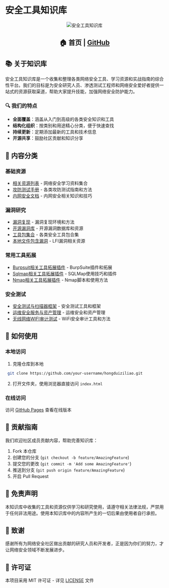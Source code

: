 

# 安全工具知识库

<div align="center">
  
![安全工具知识库](logo.png)

## 🏠 首页 | [GitHub](https://github.com/your-username/hongduiziliao)

</div>

## 📚 关于知识库

安全工具知识库是一个收集和整理各类网络安全工具、学习资源和实战指南的综合性平台。我们的目标是为安全研究人员、渗透测试工程师和网络安全爱好者提供一站式的资源获取渠道，帮助大家提升技能，加强网络安全防护能力。

### 🔍 我们的特点

- **全面覆盖**：涵盖从入门到高级的各类安全知识和工具
- **结构化组织**：按类别和用途精心分类，便于快速查找
- **持续更新**：定期添加最新的工具和技术信息
- **开源共享**：鼓励社区贡献和知识分享

## 📂 内容分类

### 基础资源
- [相关资源列表](docs/相关资源列表.md) - 网络安全学习资料集合
- [攻防测试手册](docs/攻防测试手册.md) - 各类攻防测试指南和方法
- [内网安全文档](docs/内网安全文档.md) - 内网安全相关知识和技巧

### 漏洞研究
- [漏洞复现](docs/漏洞复现.md) - 漏洞复现环境和方法
- [开源漏洞库](docs/开源漏洞库.md) - 开源漏洞数据库和资源
- [工具包集合](docs/工具包集合.md) - 各类安全工具包合集
- [本地文件包含漏洞](docs/本地文件包含漏洞.md) - LFI漏洞相关资源

### 常用工具拓展
- [Burpsuit相关工具拓展插件](docs/Burpsuit相关工具拓展插件.md) - BurpSuite插件和拓展
- [Sqlmap相关工具拓展插件](docs/Sqlmap相关工具拓展插件.md) - SQLMap使用技巧和插件
- [Nmap相关工具拓展插件](docs/Nmap相关工具拓展插件.md) - Nmap脚本和使用方法

### 安全测试
- [安全测试与扫描器框架](docs/安全测试与扫描器框架.md) - 安全测试工具和框架
- [运维安全服务与资产管理](docs/运维安全服务与资产管理.md) - 运维安全和资产管理
- [无线网络WIFI审计测试](docs/无线网络WIFI审计测试.md) - WiFi安全审计工具和方法

## 🚀 如何使用

### 本地访问

1. 克隆仓库到本地
```bash
 git clone https://github.com/your-username/hongduiziliao.git
```

2. 打开文件夹，使用浏览器直接访问 `index.html`

### 在线访问

访问 [GitHub Pages](https://your-username.github.io/hongduiziliao/) 查看在线版本

## 🤝 贡献指南

我们欢迎社区成员贡献内容，帮助完善知识库：

1. Fork 本仓库
2. 创建您的分支 (`git checkout -b feature/AmazingFeature`)
3. 提交您的更改 (`git commit -m 'Add some AmazingFeature'`)
4. 推送到分支 (`git push origin feature/AmazingFeature`)
5. 开启 Pull Request

## 📝 免责声明

本知识库中收集的工具和资源仅供学习和研究使用，请遵守相关法律法规，严禁用于任何非法用途。使用本知识库中的内容所产生的一切后果由使用者自行承担。

## 🌟 致谢

感谢所有为网络安全社区做出贡献的研究人员和开发者，正是因为你们的努力，才让网络安全领域不断发展进步。

## 📄 许可证

本项目采用 MIT 许可证 - 详见 [LICENSE](LICENSE) 文件
